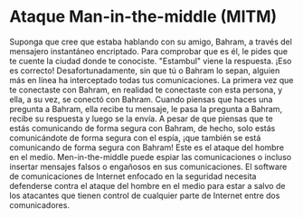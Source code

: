 [Title]: # (Ataque de Intermediario​)
[Order]: # (74)

# Ataque Man-in-the-middle (MITM) 

Suponga que cree que estaba hablando con su amigo, Bahram, a través del mensajero instantáneo encriptado. Para comprobar que es él, le pides que te cuente la ciudad donde te conociste. "Estambul" viene la respuesta. ¡Eso es correcto! Desafortunadamente, sin que tú o Bahram lo sepan, alguien más en línea ha interceptado todas tus comunicaciones. La primera vez que te conectaste con Bahram, en realidad te conectaste con esta persona, y ella, a su vez, se conectó con Bahram. Cuando piensas que haces una pregunta a Bahram, ella recibe tu mensaje, le pasa la pregunta a Bahram, recibe su respuesta y luego se la envía. A pesar de que piensas que te estás comunicando de forma segura con Bahram, de hecho, solo estás comunicándote de forma segura con el espía, ¡que también se está comunicando de forma segura con Bahram! Este es el ataque del hombre en el medio. Men-in-the-middle puede espiar las comunicaciones o incluso insertar mensajes falsos o engañosos en sus comunicaciones. El software de comunicaciones de Internet enfocado en la seguridad necesita defenderse contra el ataque del hombre en el medio para estar a salvo de los atacantes que tienen control de cualquier parte de Internet entre dos comunicadores.